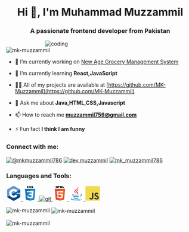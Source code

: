 
<h1 align="center">Hi 👋, I'm Muhammad Muzzammil</h1>
<h3 align="center">A passionate frontend developer from Pakistan</h3>
<img align="right" alt="coding" width="400" src="https://encrypted-tbn0.gstatic.com/images?q=tbn:ANd9GcQE-88QNrQS6zhslrX7-Uq32FZOTHrJq8v16g&usqp=CAU">

<p align="left"> <img src="https://komarev.com/ghpvc/?username=mk-muzzammil&label=Profile%20views&color=0e75b6&style=flat" alt="mk-muzzammil" /> </p>

- 🔭 I’m currently working on [New Age Grocery Management System](https://github.com/MK-Muzzammil/OOP-Project-New-Age-Grocerry-management-System.git)

- 🌱 I’m currently learning **React,JavaScript**

- 👨‍💻 All of my projects are available at [https://github.com/MK-Muzzammil](https://github.com/MK-Muzzammil)

- 💬 Ask me about **Java,HTML,CSS,Javascript**

- 📫 How to reach me **muzzammil759@gmail.com**

- ⚡ Fun fact **I think I am funny**

<h3 align="left">Connect with me:</h3>

<p align="left">
<a href="https://twitter.com/@mkmuzzammil786" target="blank"><img align="center" src="https://raw.githubusercontent.com/rahuldkjain/github-profile-readme-generator/master/src/images/icons/Social/twitter.svg" alt="@mkmuzzammil786" height="30" width="40" /></a>
<a href="https://fb.com/dev.muzzammil" target="blank"><img align="center" src="https://raw.githubusercontent.com/rahuldkjain/github-profile-readme-generator/master/src/images/icons/Social/facebook.svg" alt="dev.muzzammil" height="30" width="40" /></a>
<a href="https://instagram.com/mk_muzzammil786" target="blank"><img align="center" src="https://raw.githubusercontent.com/rahuldkjain/github-profile-readme-generator/master/src/images/icons/Social/instagram.svg" alt="mk_muzzammil786" height="30" width="40" /></a>
</p>

<h3 align="left">Languages and Tools:</h3>
<p align="left"> <a href="https://www.w3schools.com/cpp/" target="_blank" rel="noreferrer"> <img src="https://raw.githubusercontent.com/devicons/devicon/master/icons/cplusplus/cplusplus-original.svg" alt="cplusplus" width="40" height="40"/> </a> <a href="https://www.w3schools.com/css/" target="_blank" rel="noreferrer"> <img src="https://raw.githubusercontent.com/devicons/devicon/master/icons/css3/css3-original-wordmark.svg" alt="css3" width="40" height="40"/> </a> <a href="https://git-scm.com/" target="_blank" rel="noreferrer"> <img src="https://www.vectorlogo.zone/logos/git-scm/git-scm-icon.svg" alt="git" width="40" height="40"/> </a> <a href="https://www.w3.org/html/" target="_blank" rel="noreferrer"> <img src="https://raw.githubusercontent.com/devicons/devicon/master/icons/html5/html5-original-wordmark.svg" alt="html5" width="40" height="40"/> </a> <a href="https://www.java.com" target="_blank" rel="noreferrer"> <img src="https://raw.githubusercontent.com/devicons/devicon/master/icons/java/java-original.svg" alt="java" width="40" height="40"/> </a> <a href="https://developer.mozilla.org/en-US/docs/Web/JavaScript" target="_blank" rel="noreferrer"> <img src="https://raw.githubusercontent.com/devicons/devicon/master/icons/javascript/javascript-original.svg" alt="javascript" width="40" height="40"/> </a> </p>

<p><img align="left" src="https://github-readme-stats.vercel.app/api/top-langs?username=mk-muzzammil&show_icons=true&locale=en&layout=compact" alt="mk-muzzammil" /></p>

<p>&nbsp;<img align="center" src="https://github-readme-stats.vercel.app/api?username=mk-muzzammil&show_icons=true&locale=en" alt="mk-muzzammil" /></p>

<p><img align="center" src="https://github-readme-streak-stats.herokuapp.com/?user=mk-muzzammil&" alt="mk-muzzammil" /></p>

